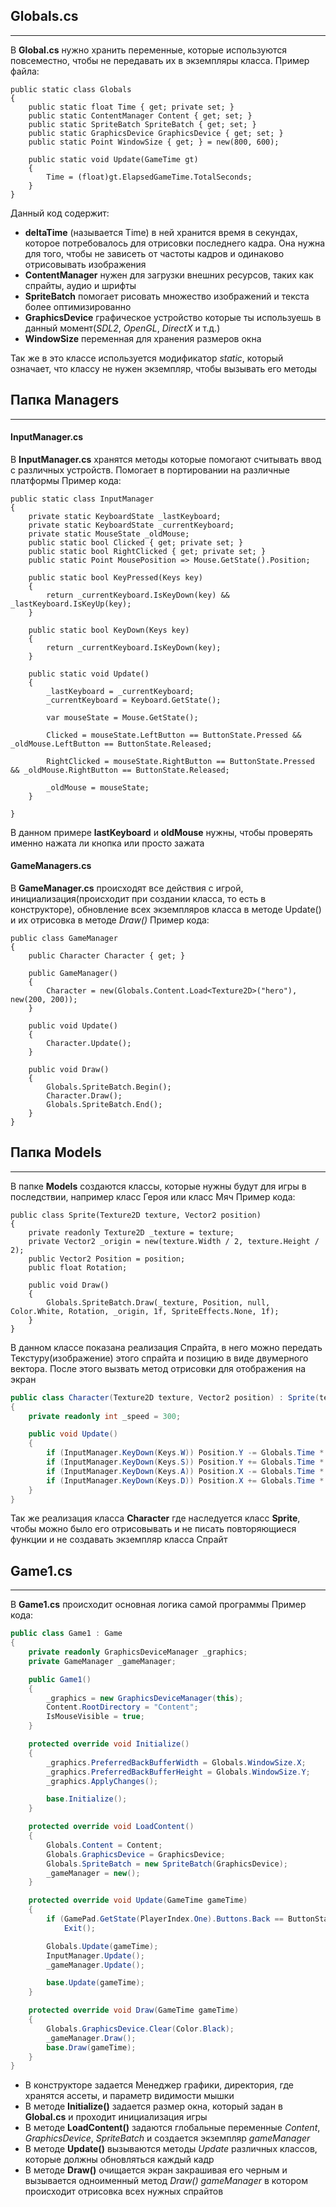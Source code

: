 ## Globals.cs
---
В **Global.cs** нужно хранить переменные, которые используются повсеместно, чтобы не передавать их в экземпляры класса. Пример файла:

```CSharp
public static class Globals
{
    public static float Time { get; private set; }
    public static ContentManager Content { get; set; }
    public static SpriteBatch SpriteBatch { get; set; }
    public static GraphicsDevice GraphicsDevice { get; set; }
    public static Point WindowSize { get; } = new(800, 600);

    public static void Update(GameTime gt)
    {
        Time = (float)gt.ElapsedGameTime.TotalSeconds;
    }
}
```

Данный код содержит:
* **deltaTime** (называется Time) в ней хранится время в секундах, которое потребовалось для отрисовки последнего кадра. Она нужна для того, чтобы не зависеть от частоты кадров и одинаково отрисовывать изображения
* **ContentManager** нужен для загрузки внешних ресурсов, таких как спрайты, аудио и шрифты
* **SpriteBatch** помогает рисовать множество изображений и текста более оптимизированно
* **GraphicsDevice** графическое устройство которые ты используешь в данный момент(_SDL2_, _OpenGL_, _DirectX_ и т.д.)
* **WindowSize** переменная для хранения размеров окна

Так же в это классе используется модификатор *static*, который означает, что классу не нужен экземпляр, чтобы вызывать его методы
## Папка Managers
---
#### InputManager.cs
В **InputManager.cs** хранятся методы которые помогают считывать ввод с различных устройств. Помогает в портировании на различные платформы
Пример кода:
```CSharp
public static class InputManager
{
    private static KeyboardState _lastKeyboard;
    private static KeyboardState _currentKeyboard;
    private static MouseState _oldMouse;
    public static bool Clicked { get; private set; }
    public static bool RightClicked { get; private set; }
    public static Point MousePosition => Mouse.GetState().Position;

    public static bool KeyPressed(Keys key)
    {
        return _currentKeyboard.IsKeyDown(key) && _lastKeyboard.IsKeyUp(key);
    }

    public static bool KeyDown(Keys key)
    {
        return _currentKeyboard.IsKeyDown(key);
    }

    public static void Update()
    {
        _lastKeyboard = _currentKeyboard;
        _currentKeyboard = Keyboard.GetState();

        var mouseState = Mouse.GetState();
        
        Clicked = mouseState.LeftButton == ButtonState.Pressed && _oldMouse.LeftButton == ButtonState.Released;

        RightClicked = mouseState.RightButton == ButtonState.Pressed && _oldMouse.RightButton == ButtonState.Released;

        _oldMouse = mouseState;
    }

}
```

В данном примере **lastKeyboard** и **oldMouse** нужны, чтобы проверять именно нажата ли кнопка или просто зажата
#### GameManagers.cs
В **GameManager.cs** происходят все действия с игрой, инициализация(происходит при создании класса, то есть в конструкторе), обновление всех экземпляров класса в методе Update() и их отрисовка в методе _Draw()_
Пример кода:
```CSharp
public class GameManager
{
    public Character Character { get; }

    public GameManager()
    {
        Character = new(Globals.Content.Load<Texture2D>("hero"), new(200, 200));
    }

    public void Update()
    {
        Character.Update();
    }

    public void Draw()
    {
        Globals.SpriteBatch.Begin();
        Character.Draw();
        Globals.SpriteBatch.End();
    }
}
```

## Папка Models
---
В папке **Models** создаются классы, которые нужны будут для игры в последствии, например класс Героя или класс Мяч
Пример кода:
```CSharp
public class Sprite(Texture2D texture, Vector2 position)
{
    private readonly Texture2D _texture = texture;
    private Vector2 _origin = new(texture.Width / 2, texture.Height / 2);
    public Vector2 Position = position;
    public float Rotation;

    public void Draw()
    {
        Globals.SpriteBatch.Draw(_texture, Position, null, Color.White, Rotation, _origin, 1f, SpriteEffects.None, 1f);
    }
}
```

В данном классе показана реализация Спрайта, в него можно передать Текстуру(изображение) этого спрайта и позицию в виде двумерного вектора. После этого вызвать метод отрисовки для отображения на экран

```C#
public class Character(Texture2D texture, Vector2 position) : Sprite(texture, position)
{
    private readonly int _speed = 300;

    public void Update()
    {
        if (InputManager.KeyDown(Keys.W)) Position.Y -= Globals.Time * _speed;
        if (InputManager.KeyDown(Keys.S)) Position.Y += Globals.Time * _speed;
        if (InputManager.KeyDown(Keys.A)) Position.X -= Globals.Time * _speed;
        if (InputManager.KeyDown(Keys.D)) Position.X += Globals.Time * _speed;
    }
}
```

Так же реализация класса **Character** где наследуется класс **Sprite**, чтобы можно было его отрисовывать и не писать повторяющиеся функции и не создавать экземпляр класса Спрайт
## Game1.cs
---
В **Game1.cs** происходит основная логика самой программы
Пример кода:
```C#
public class Game1 : Game
{
    private readonly GraphicsDeviceManager _graphics;
    private GameManager _gameManager;

    public Game1()
    {
        _graphics = new GraphicsDeviceManager(this);
        Content.RootDirectory = "Content";
        IsMouseVisible = true;
    }

    protected override void Initialize()
    {
        _graphics.PreferredBackBufferWidth = Globals.WindowSize.X;
        _graphics.PreferredBackBufferHeight = Globals.WindowSize.Y;
        _graphics.ApplyChanges();

        base.Initialize();
    }

    protected override void LoadContent()
    {
        Globals.Content = Content;
        Globals.GraphicsDevice = GraphicsDevice;
        Globals.SpriteBatch = new SpriteBatch(GraphicsDevice);
        _gameManager = new();
    }

    protected override void Update(GameTime gameTime)
    {
        if (GamePad.GetState(PlayerIndex.One).Buttons.Back == ButtonState.Pressed || Keyboard.GetState().IsKeyDown(Keys.Escape))
            Exit();

        Globals.Update(gameTime);
        InputManager.Update();
        _gameManager.Update();

        base.Update(gameTime);
    }

    protected override void Draw(GameTime gameTime)
    {
        Globals.GraphicsDevice.Clear(Color.Black);
        _gameManager.Draw();
        base.Draw(gameTime);
    }
}
```
* В конструкторе задается Менеджер графики, директория, где хранятся ассеты, и параметр видимости мышки
* В методе **Initialize()** задается размер окна, который задан в **Global.cs** и проходит инициализация игры
*  В методе **LoadContent()** задаются глобальные переменные _Content_, _GraphicsDevice_, _SpriteBatch_ и создается экземпляр _gameManager_
* В методе **Update()** вызываются методы _Update_ различных классов, которые должны обновляться каждый кадр
* В методе **Draw()** очищается экран закрашивая его черным и вызывается одноименный метод _Draw()_ _gameManager_ в котором происходит отрисовка всех нужных спрайтов  
